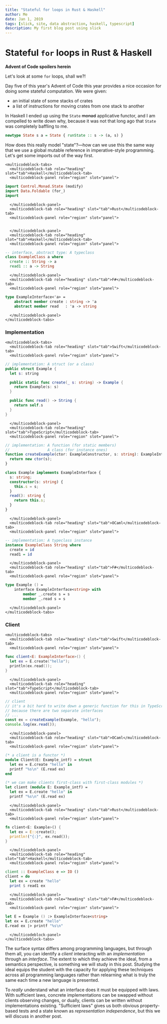 ```yaml
---
title: "Stateful for loops in Rust & Haskell"
author: Me
date: Jan 1, 2019
tags: [slick, site, data abstraction, haskell, typescript]
description: My first blog post using slick
---
```


# Stateful `for` loops in Rust & Haskell

**Advent of Code spoilers herein**

Let's look at some `for` loops, shall we?!

Day five of this year's Advent of Code this year provides a nice occasion for doing some stateful computation. We were given:

- an initial state of some stacks of crates
- a list of instructions for moving crates from one stack to another

In Haskell I ended up using the `State` ~~monad~~ applicative functor, and I am compelled to write down why, because it was not that long ago that `State` was completely baffling to me.

```haskell
newtype State s a = State { runState :: s -> (a, s) }
```

How does this really model "state"?—how can we use this the same way that we use a global mutable reference in imperative-style programming.
Let's get some imports out of the way first.

```{=html}
<multicodeblock-tabs>
  <multicodeblock-tab role="heading" slot="tab">Haskell</multicodeblock-tab>
  <multicodeblock-panel role="region" slot="panel">
```

```haskell
import Control.Monad.State (modify)
import Data.Foldable (for_)
import
```

```{=html}
  </multicodeblock-panel>
  <multicodeblock-tab role="heading" slot="tab">Rust</multicodeblock-tab>
  <multicodeblock-panel role="region" slot="panel">
```

```rust

```

```{=html}
  </multicodeblock-panel>
  <multicodeblock-tab role="heading" slot="tab">Haskell</multicodeblock-tab>
  <multicodeblock-panel role="region" slot="panel">
```

```haskell
-- interface, abstract type: A typeclass
class ExampleClass a where
  create :: String -> a
  read1 :: a -> String
```

```{=html}
  </multicodeblock-panel>
  <multicodeblock-tab role="heading" slot="tab">F#</multicodeblock-tab>
  <multicodeblock-panel role="region" slot="panel">
```

```fsharp
type ExampleInterface<'a> =
    abstract member create : string -> 'a
    abstract member read   : 'a -> string
```

```{=html}
  </multicodeblock-panel>
</multicodeblock-tabs>
```

### Implementation

```{=html}
<multicodeblock-tabs>
  <multicodeblock-tab role="heading" slot="tab">Swift</multicodeblock-tab>
  <multicodeblock-panel role="region" slot="panel">
```

```swift
// implementation: A struct (or a class)
public struct Example {
  let s: string

  public static func create(_ s: string) -> Example {
    return Example(s: s)
  }

  public func read() -> String {
    return self.s
  }
}
```

```{=html}
  </multicodeblock-panel>
  <multicodeblock-tab role="heading" slot="tab">TypeScript</multicodeblock-tab>
  <multicodeblock-panel role="region" slot="panel">
```

```typescript
// implementation: A function (for static members)
//                 A class (for instance ones)
function createExample(ctor: ExampleConstructor, s: string): ExampleInterface {
  return new ctor(s);
}

class Example implements ExampleInterface {
  s: string;
  constructor(s: string) {
    this.s = s;
  }
  read(): string {
    return this.s;
  }
}
```

```{=html}
  </multicodeblock-panel>
  <multicodeblock-tab role="heading" slot="tab">OCaml</multicodeblock-tab>
  <multicodeblock-panel role="region" slot="panel">
```

```haskell
-- implementation: A typeclass instance
instance ExampleClass String where
  create = id
  read1 = id
```

```{=html}
  </multicodeblock-panel>
  <multicodeblock-tab role="heading" slot="tab">F#</multicodeblock-tab>
  <multicodeblock-panel role="region" slot="panel">
```

```fsharp
type Example () =
    interface ExampleInterface<string> with
        member _.create s = s
        member _.read s = s
```

```{=html}
  </multicodeblock-panel>
</multicodeblock-tabs>
```

### Client

```{=html}
<multicodeblock-tabs>
  <multicodeblock-tab role="heading" slot="tab">Swift</multicodeblock-tab>
  <multicodeblock-panel role="region" slot="panel">
```

```swift
func client<E: ExampleInterface>() {
  let ex = E.create("hello");
  println(ex.read());
}
```

```{=html}
  </multicodeblock-panel>
  <multicodeblock-tab role="heading" slot="tab">TypeScript</multicodeblock-tab>
  <multicodeblock-panel role="region" slot="panel">
```

```typescript
// client
// it's a bit hard to write down a generic function for this in TypeScript
// because there are two separate interfaces
// ...
const ex = createExample(Example, "hello");
console.log(ex.read());
```

```{=html}
  </multicodeblock-panel>
  <multicodeblock-tab role="heading" slot="tab">OCaml</multicodeblock-tab>
  <multicodeblock-panel role="region" slot="panel">
```

```ocaml
(* a client is a functor *)
module Client(E: Example_intf) = struct
  let ex = E.create "hello" in
  printf "%s\n" (E.read ex)
end

(* we can make clients first-class with first-class modules *)
let client (module E: Example_intf) =
  let ex = E.create "hello" in
  printf "%s\n" (E.read ex)
```

```{=html}
  </multicodeblock-panel>
  <multicodeblock-tab role="heading" slot="tab">Rust</multicodeblock-tab>
  <multicodeblock-panel role="region" slot="panel">
```

```rust
fn client<E: Example>() {
  let ex = E::create();
  println!("{:}", ex.read());
}
```

```{=html}
  </multicodeblock-panel>
  <multicodeblock-tab role="heading" slot="tab">Haskell</multicodeblock-tab>
  <multicodeblock-panel role="region" slot="panel">
```

```haskell
client :: ExampleClass e => IO ()
client = do
  let ex = create "hello"
  print $ read1 ex
```

```{=html}
  </multicodeblock-panel>
  <multicodeblock-tab role="heading" slot="tab">F#</multicodeblock-tab>
  <multicodeblock-panel role="region" slot="panel">
```

```fsharp
let E = Example () :> ExampleInterface<string>
let ex = E.create "hello"
E.read ex |> printf "%s\n"
```

```{=html}
  </multicodeblock-panel>
</multicodeblock-tabs>
```

The surface syntax differs among programming languages, but through them all, you can identify a _client_ interacting with an _implementation_ through an _interface_. The extent to which they achieve the ideal, from a semantics perspective, is something we will study in this post. Studying the ideal equips the student with the capacity for applying these techniques across all programming languages rather than relearning what is truly the same each time a new language is presented.

To _really_ understand what an interface does it must be equipped with laws. With sufficient laws, concrete implementations can be swapped without clients observing changes, or dually, clients can be written without implementations existing. "Sufficient laws" gives us both obvious property-based tests and a state known as _representation independence_, but this we will discuss in another post.
